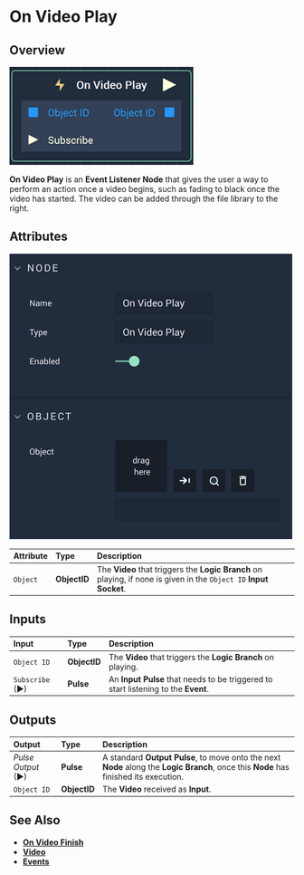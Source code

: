# On Video Play

## Overview

![The On Video Play Node.](../../../.gitbook/assets/onvideoplaynode.png)

**On Video Play** is an **Event Listener Node** that gives the user a way to perform an action once a video begins, such as fading to black once the video has started. The video can be added through the file library to the right.

## Attributes

![The On Video Play Node Attributes.](../../../.gitbook/assets/onvideoplayattributes.png)

| Attribute | Type | Description |
| :--- | :--- | :--- |
| `Object` | **ObjectID** |  The **Video** that triggers the **Logic Branch** on playing, if none is given in the `Object ID` **Input Socket**.|

## Inputs

| Input | Type | Description |
|:---|:---|:---|
|`Object ID` | **ObjectID** | The **Video** that triggers the **Logic Branch** on playing. |
| `Subscribe` (►)|**Pulse** | An **Input Pulse** that needs to be triggered to start listening to the **Event**. |



## Outputs

| Output | Type | Description |
| :--- | :--- | :--- |
| _Pulse Output_ \(►\) | **Pulse** | A standard **Output Pulse**, to move onto the next **Node** along the **Logic Branch**, once this **Node** has finished its execution. |
| `Object ID` | **ObjectID** | The **Video** received as **Input**. |

## See Also

* [**On Video Finish**](onvideofinish.md)
* [**Video**](./)
* [**Events**](../)


